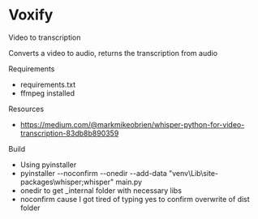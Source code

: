 # Voxify
Video to transcription

Converts a video to audio, returns the transcription from audio

Requirements
* requirements.txt
* ffmpeg installed

Resources
* https://medium.com/@markmikeobrien/whisper-python-for-video-transcription-83db8b890359

Build
* Using pyinstaller
* pyinstaller --noconfirm --onedir --add-data "venv\Lib\site-packages\whisper;whisper\" main.py
* onedir to get _internal folder with necessary libs
* noconfirm cause I got tired of typing yes to confirm overwrite of dist folder